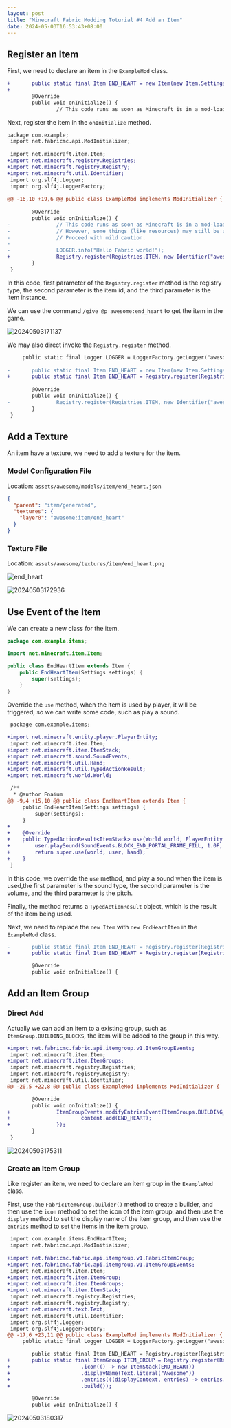 ```yaml
---
layout: post
title: "Minecraft Fabric Modding Toturial #4 Add an Item"
date: 2024-05-03T16:53:43+08:00
---
```


## Register an Item

First, we need to declare an item in the `ExampleMod` class.

```patch
+       public static final Item END_HEART = new Item(new Item.Settings());
+
        @Override
        public void onInitialize() {
                // This code runs as soon as Minecraft is in a mod-load-ready state.
```

Next, register the item in the `onInitialize` method.

```patch
package com.example;
 import net.fabricmc.api.ModInitializer;
 
 import net.minecraft.item.Item;
+import net.minecraft.registry.Registries;
+import net.minecraft.registry.Registry;
+import net.minecraft.util.Identifier;
 import org.slf4j.Logger;
 import org.slf4j.LoggerFactory;
 
@@ -16,10 +19,6 @@ public class ExampleMod implements ModInitializer {
 
        @Override
        public void onInitialize() {
-               // This code runs as soon as Minecraft is in a mod-load-ready state.
-               // However, some things (like resources) may still be uninitialized.
-               // Proceed with mild caution.
-
-               LOGGER.info("Hello Fabric world!");
+               Registry.register(Registries.ITEM, new Identifier("awesome:end_heart"), END_HEART);
        }
 }
```

In this code, first parameter of the `Registry.register` method is the registry type, the second parameter is the item id, and the third parameter is the item instance.

We can use the command `/give @p awesome:end_heart` to get the item in the game.

![20240503171137](https://s2.loli.net/2024/05/03/4XKRwmV5qhBDc6C.png)

We may also direct invoke the `Registry.register` method.

```patch
     public static final Logger LOGGER = LoggerFactory.getLogger("awesome");
 
-       public static final Item END_HEART = new Item(new Item.Settings());
+       public static final Item END_HEART = Registry.register(Registries.ITEM, new Identifier("awesome:end_heart"), new Item(new Item.Settings()));
 
        @Override
        public void onInitialize() {
-               Registry.register(Registries.ITEM, new Identifier("awesome:end_heart"), END_HEART);
        }
 }
```

## Add a Texture

An item have a texture, we need to add a texture for the item.

### Model Configuration File

Location: `assets/awesome/models/item/end_heart.json`

```json
{
  "parent": "item/generated",
  "textures": {
    "layer0": "awesome:item/end_heart"
  }
}
```

### Texture File

Location: `assets/awesome/textures/item/end_heart.png`

![end_heart](https://s2.loli.net/2024/05/03/jpu1mlzKQxbZiCD.png)

![20240503172936](https://s2.loli.net/2024/05/03/9b73MPLnFJZhAQV.png)

## Use Event of the Item

We can create a new class for the item.

```java
package com.example.items;

import net.minecraft.item.Item;

public class EndHeartItem extends Item {
    public EndHeartItem(Settings settings) {
        super(settings);
    }
}
```

Override the `use` method, when the item is used by player, it will be triggered, so we can write some code, such as play a sound.

```patch
 package com.example.items;

+import net.minecraft.entity.player.PlayerEntity;
 import net.minecraft.item.Item;
+import net.minecraft.item.ItemStack;
+import net.minecraft.sound.SoundEvents;
+import net.minecraft.util.Hand;
+import net.minecraft.util.TypedActionResult;
+import net.minecraft.world.World;

 /**
  * @author Enaium
@@ -9,4 +15,10 @@ public class EndHeartItem extends Item {
     public EndHeartItem(Settings settings) {
         super(settings);
     }
+
+    @Override
+    public TypedActionResult<ItemStack> use(World world, PlayerEntity user, Hand hand) {
+        user.playSound(SoundEvents.BLOCK_END_PORTAL_FRAME_FILL, 1.0F, 1.0F);
+        return super.use(world, user, hand);
+    }
 }
```

In this code, we override the `use` method, and play a sound when the item is used,the first parameter is the sound type, the second parameter is the volume, and the third parameter is the pitch.

Finally, the method returns a `TypedActionResult` object, which is the result of the item being used.

Next, we need to replace the `new Item` with `new EndHeartItem` in the `ExampleMod` class.

```patch
-       public static final Item END_HEART = Registry.register(Registries.ITEM, new Identifier("awesome:end_heart"), new Item(new Item.Settings()));
+       public static final Item END_HEART = Registry.register(Registries.ITEM, new Identifier("awesome:end_heart"), new EndHeartItem(new Item.Settings()));

        @Override
        public void onInitialize() {
```

## Add an Item Group

### Direct Add

Actually we can add an item to a existing group, such as `ItemGroup.BUILDING_BLOCKS`, the item will be added to the group in this way.

```patch
+import net.fabricmc.fabric.api.itemgroup.v1.ItemGroupEvents;
 import net.minecraft.item.Item;
+import net.minecraft.item.ItemGroups;
 import net.minecraft.registry.Registries;
 import net.minecraft.registry.Registry;
 import net.minecraft.util.Identifier;
@@ -20,5 +22,8 @@ public class ExampleMod implements ModInitializer {

        @Override
        public void onInitialize() {
+               ItemGroupEvents.modifyEntriesEvent(ItemGroups.BUILDING_BLOCKS).register(content -> {
+                       content.add(END_HEART);
+               });
        }
 }
```

![20240503175311](https://s2.loli.net/2024/05/03/sz4NRxuOtimp139.png)

### Create an Item Group

Like register an item, we need to declare an item group in the `ExampleMod` class.

First, use the `FabricItemGroup.builder()` method to create a builder, and then use the `icon` method to set the icon of the item group, and then use the `display` method to set the display name of the item group, and then use the `entries` method to set the items in the item group.

```patch
 import com.example.items.EndHeartItem;
 import net.fabricmc.api.ModInitializer;
 
+import net.fabricmc.fabric.api.itemgroup.v1.FabricItemGroup;
+import net.fabricmc.fabric.api.itemgroup.v1.ItemGroupEvents;
 import net.minecraft.item.Item;
+import net.minecraft.item.ItemGroup;
+import net.minecraft.item.ItemGroups;
+import net.minecraft.item.ItemStack;
 import net.minecraft.registry.Registries;
 import net.minecraft.registry.Registry;
+import net.minecraft.text.Text;
 import net.minecraft.util.Identifier;
 import org.slf4j.Logger;
 import org.slf4j.LoggerFactory;
@@ -17,6 +23,11 @@ public class ExampleMod implements ModInitializer {
     public static final Logger LOGGER = LoggerFactory.getLogger("awesome");

        public static final Item END_HEART = Registry.register(Registries.ITEM, new Identifier("awesome:end_heart"), new EndHeartItem(new Item.Settings()));
+       public static final ItemGroup ITEM_GROUP = Registry.register(Registries.ITEM_GROUP, new Identifier("awesome:item_group"), FabricItemGroup.builder()
+                       .icon(() -> new ItemStack(END_HEART))
+                       .displayName(Text.literal("Awesome"))
+                       .entries(((displayContext, entries) -> entries.add(END_HEART)))
+                       .build());

        @Override
        public void onInitialize() {
```

![20240503180317](https://s2.loli.net/2024/05/03/Y9RDEfBAajMHqC3.png)